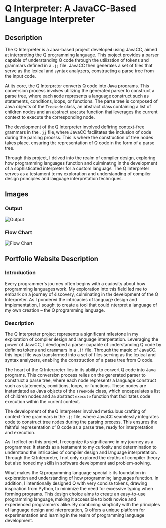 # Q Interpreter: A JavaCC-Based Language Interpreter

## Description

The Q Interpreter is a Java-based project developed using JavaCC, aimed at interpreting the Q programming language. This project provides a parser capable of understanding Q code through the utilization of tokens and grammars defined in a `.jj` file. JavaCC then generates a set of files that serve as the lexical and syntax analyzers, constructing a parse tree from the input code.

At its core, the Q Interpreter converts Q code into Java programs. This conversion process involves utilizing the generated parser to construct a parse tree, where each node represents a language construct such as statements, conditions, loops, or functions. The parse tree is composed of Java objects of the `TreeNode` class, an abstract class containing a list of children nodes and an abstract `execute` function that leverages the current context to execute the corresponding node.

The development of the Q Interpreter involved defining context-free grammars in the `.jj` file, where JavaCC facilitates the inclusion of code during the parsing process. This is where the construction of tree nodes takes place, ensuring the representation of Q code in the form of a parse tree.

Through this project, I delved into the realm of compiler design, exploring how programming languages function and culminating in the development of a sophisticated interpreter for a custom language. The Q Interpreter serves as a testament to my exploration and understanding of compiler design principles and language interpretation techniques.

## Images

### Output
![Output](path_to_output_image)

### Flow Chart
![Flow Chart](path_to_flow_chart_image)

## Portfolio Website Description

### Introduction

Every programmer's journey often begins with a curiosity about how programming languages work. My exploration into this field led me to embark on a journey of discovery, culminating in the development of the Q Interpreter. As I pondered the intricacies of language design and implementation, I sought to create a tool that could interpret a language of my own creation – the Q programming language.

### Description

The Q Interpreter project represents a significant milestone in my exploration of compiler design and language interpretation. Leveraging the power of JavaCC, I developed a parser capable of understanding Q code by defining tokens and grammars in a `.jj` file. Through the magic of JavaCC, this input file was transformed into a set of files serving as the lexical and syntax analyzers, enabling the construction of a parse tree from Q code.

The heart of the Q Interpreter lies in its ability to convert Q code into Java programs. This conversion process relies on the generated parser to construct a parse tree, where each node represents a language construct such as statements, conditions, loops, or functions. These nodes are instantiated as Java objects of the `TreeNode` class, which encapsulates a list of children nodes and an abstract `execute` function that facilitates code execution within the current context.

The development of the Q Interpreter involved meticulous crafting of context-free grammars in the `.jj` file, where JavaCC seamlessly integrates code to construct tree nodes during the parsing process. This ensures the faithful representation of Q code as a parse tree, ready for interpretation and execution.

As I reflect on this project, I recognize its significance in my journey as a programmer. It stands as a testament to my curiosity and determination to understand the intricacies of compiler design and language interpretation. Through the Q Interpreter, I not only explored the depths of compiler theory but also honed my skills in software development and problem-solving.

What makes the Q programming language special is its foundation in exploration and understanding of how programming languages function. In addition, I intentionally designed Q with very concise tokens, drawing inspiration from Python, to minimize the need for excessive typing when forming programs. This design choice aims to create an easy-to-use programming language, making it accessible to both novice and experienced programmers alike. By combining simplicity with the principles of language design and interpretation, Q offers a unique platform for experimentation and learning in the realm of programming language development.

